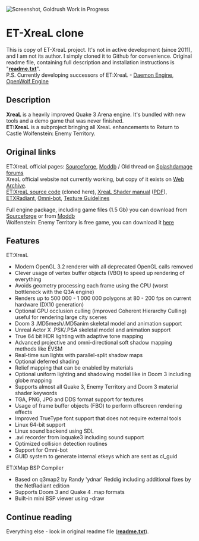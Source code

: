 ![Screenshot, Goldrush Work in Progress](https://github.com/Maxxiii/ET-XreaL-clone/blob/master/screenshot.jpg)
# ET-XreaL clone
This is copy of ET-XreaL project. It's not in active development (since 2011), and I am not its author. I simply cloned it to Github for convenience. Original readme file, containing full description and installation instructions is "**[readme.txt](https://github.com/Maxxiii/ET-XreaL-clone/blob/master/README.txt)**".  
P.S. Currently developing successors of ET:XreaL - [Daemon Engine](https://github.com/DaemonEngine/Daemon), [OpenWolf Engine](https://github.com/TheDushan/OpenWolf-Engine)   

## Description
**XreaL** is a heavily improved Quake 3 Arena engine. It's bundled with new tools and a demo game that was never finished.  
**ET:XreaL** is a subproject bringing all XreaL enhancements to Return to Castle Wolfenstein: Enemy Territory.  

## Original links
ET:XreaL official pages: [Sourceforge](https://sourceforge.net/projects/xreal/), [Moddb](https://www.moddb.com/mods/etxreal) / Old thread on [Splashdamage forums](https://forums.splashdamage.com/t/et-xreal/129344/17)  
XreaL official website not currently working, but copy of it exists on [Web Archive](http://web.archive.org/web/20110131153542/http://xreal-project.net:80/).  
[ET:XreaL source code](https://sourceforge.net/p/xreal/ET-XreaL) (cloned here), [XreaL Shader manual](https://tremap.xtr3m.net/__Games/Xreal/Manual_Shader_1/ShaderManual.htm) ([PDF](https://www.moddb.com/mods/etxreal/downloads/shader-manual)), [ETXRadiant](https://sourceforge.net/p/xreal/ET-XreaL_etxradiant/), [Omni-bot](https://sourceforge.net/p/xreal/ET-XreaL_omni-bot/ci/master/tree/), [Texture Guidelines](http://web.archive.org/web/20100115044416/http://redmine.xreal-project.net/projects/xreal/wiki/Texture_Guidelines)

Full engine package, including game files (1.5 Gb) you can download from [Sourceforge](https://sourceforge.net/projects/xreal/files/latest/download) or from [Moddb](https://www.moddb.com/mods/etxreal/downloads/etxreal-030)  
Wolfenstein: Enemy Territory is free game, you can download it [here](https://www.splashdamage.com/games/wolfenstein-enemy-territory/)

## Features
ET:XreaL  
* Modern OpenGL 3.2 renderer with all deprecated OpenGL calls removed  
* Clever usage of vertex buffer objects (VBO) to speed up rendering of everything  
* Avoids geometry processing each frame using the CPU (worst bottleneck with the Q3A engine)  
* Renders up to 500 000 - 1 000 000 polygons at 80 - 200 fps on current hardware (DX10 generation)  
* Optional GPU occlusion culling (improved Coherent Hierarchy Culling) useful for rendering large city scenes  
* Doom 3 .MD5mesh/.MD5anim skeletal model and animation support  
* Unreal Actor X .PSK/.PSA skeletal model and animation support  
* True 64 bit HDR lighting with adaptive tone mapping  
* Advanced projective and omni-directional soft shadow mapping methods like EVSM  
* Real-time sun lights with parallel-split shadow maps  
* Optional deferred shading  
* Relief mapping that can be enabled by materials  
* Optional uniform lighting and shadowing model like in Doom 3 including globe mapping  
* Supports almost all Quake 3, Enemy Territory and Doom 3 material shader keywords  
* TGA, PNG, JPG and DDS format support for textures  
* Usage of frame buffer objects (FBO) to perform offscreen rendering effects  
* Improved TrueType font support that does not require external tools  
* Linux 64-bit support  
* Linux sound backend using SDL  
* .avi recorder from ioquake3 including sound support  
* Optimized collision detection routines  
* Support for Omni-bot  
* GUID system to generate internal etkeys which are sent as cl_guid  
  
ET:XMap BSP Compiler
* Based on q3map2 by Randy 'ydnar' Reddig including additional fixes by the NetRadiant edition  
* Supports Doom 3 and Quake 4 .map formats  
* Built-in mini BSP viewer using -draw  

## Continue reading
Everything else - look in original readme file (**[readme.txt](https://github.com/Maxxiii/ET-XreaL-clone/blob/master/README.txt)**).
